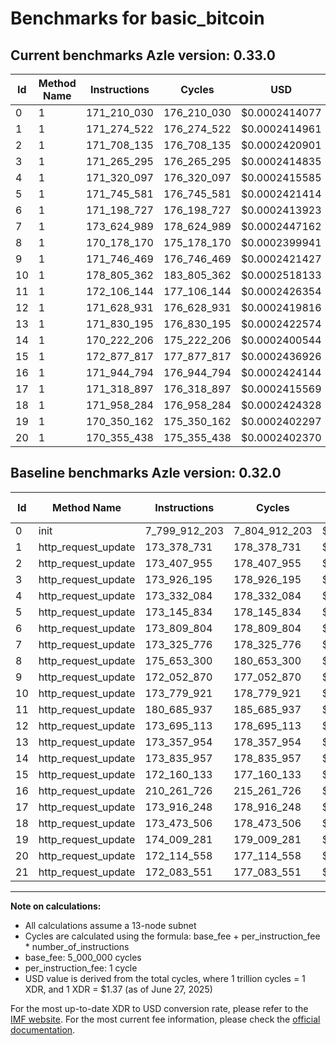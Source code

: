 # Benchmarks for basic_bitcoin

## Current benchmarks Azle version: 0.33.0
| Id | Method Name | Instructions | Cycles | USD | USD/Million Calls | Change |
|-----------|-------------|------------|--------|-----|--------------|-------|
| 0 | 1 | 171_210_030 | 176_210_030 | $0.0002414077 | $241.40 | <font color="green">-7_628_702_173</font> |
| 1 | 1 | 171_274_522 | 176_274_522 | $0.0002414961 | $241.49 | <font color="green">-2_104_209</font> |
| 2 | 1 | 171_708_135 | 176_708_135 | $0.0002420901 | $242.09 | <font color="green">-1_699_820</font> |
| 3 | 1 | 171_265_295 | 176_265_295 | $0.0002414835 | $241.48 | <font color="green">-2_660_900</font> |
| 4 | 1 | 171_320_097 | 176_320_097 | $0.0002415585 | $241.55 | <font color="green">-2_011_987</font> |
| 5 | 1 | 171_745_581 | 176_745_581 | $0.0002421414 | $242.14 | <font color="green">-1_400_253</font> |
| 6 | 1 | 171_198_727 | 176_198_727 | $0.0002413923 | $241.39 | <font color="green">-2_611_077</font> |
| 7 | 1 | 173_624_989 | 178_624_989 | $0.0002447162 | $244.71 | <font color="red">+299_213</font> |
| 8 | 1 | 170_178_170 | 175_178_170 | $0.0002399941 | $239.99 | <font color="green">-5_475_130</font> |
| 9 | 1 | 171_746_469 | 176_746_469 | $0.0002421427 | $242.14 | <font color="green">-306_401</font> |
| 10 | 1 | 178_805_362 | 183_805_362 | $0.0002518133 | $251.81 | <font color="red">+5_025_441</font> |
| 11 | 1 | 172_106_144 | 177_106_144 | $0.0002426354 | $242.63 | <font color="green">-8_579_793</font> |
| 12 | 1 | 171_628_931 | 176_628_931 | $0.0002419816 | $241.98 | <font color="green">-2_066_182</font> |
| 13 | 1 | 171_830_195 | 176_830_195 | $0.0002422574 | $242.25 | <font color="green">-1_527_759</font> |
| 14 | 1 | 170_222_206 | 175_222_206 | $0.0002400544 | $240.05 | <font color="green">-3_613_751</font> |
| 15 | 1 | 172_877_817 | 177_877_817 | $0.0002436926 | $243.69 | <font color="red">+717_684</font> |
| 16 | 1 | 171_944_794 | 176_944_794 | $0.0002424144 | $242.41 | <font color="green">-38_316_932</font> |
| 17 | 1 | 171_318_897 | 176_318_897 | $0.0002415569 | $241.55 | <font color="green">-2_597_351</font> |
| 18 | 1 | 171_958_284 | 176_958_284 | $0.0002424328 | $242.43 | <font color="green">-1_515_222</font> |
| 19 | 1 | 170_350_162 | 175_350_162 | $0.0002402297 | $240.22 | <font color="green">-3_659_119</font> |
| 20 | 1 | 170_355_438 | 175_355_438 | $0.0002402370 | $240.23 | <font color="green">-1_759_120</font> |

## Baseline benchmarks Azle version: 0.32.0
| Id | Method Name | Instructions | Cycles | USD | USD/Million Calls |
|-----------|-------------|------------|--------|-----|--------------|
| 0 | init | 7_799_912_203 | 7_804_912_203 | $0.0106927297 | $10_692.72 |
| 1 | http_request_update | 173_378_731 | 178_378_731 | $0.0002443789 | $244.37 |
| 2 | http_request_update | 173_407_955 | 178_407_955 | $0.0002444189 | $244.41 |
| 3 | http_request_update | 173_926_195 | 178_926_195 | $0.0002451289 | $245.12 |
| 4 | http_request_update | 173_332_084 | 178_332_084 | $0.0002443150 | $244.31 |
| 5 | http_request_update | 173_145_834 | 178_145_834 | $0.0002440598 | $244.05 |
| 6 | http_request_update | 173_809_804 | 178_809_804 | $0.0002449694 | $244.96 |
| 7 | http_request_update | 173_325_776 | 178_325_776 | $0.0002443063 | $244.30 |
| 8 | http_request_update | 175_653_300 | 180_653_300 | $0.0002474950 | $247.49 |
| 9 | http_request_update | 172_052_870 | 177_052_870 | $0.0002425624 | $242.56 |
| 10 | http_request_update | 173_779_921 | 178_779_921 | $0.0002449285 | $244.92 |
| 11 | http_request_update | 180_685_937 | 185_685_937 | $0.0002543897 | $254.38 |
| 12 | http_request_update | 173_695_113 | 178_695_113 | $0.0002448123 | $244.81 |
| 13 | http_request_update | 173_357_954 | 178_357_954 | $0.0002443504 | $244.35 |
| 14 | http_request_update | 173_835_957 | 178_835_957 | $0.0002450053 | $245.00 |
| 15 | http_request_update | 172_160_133 | 177_160_133 | $0.0002427094 | $242.70 |
| 16 | http_request_update | 210_261_726 | 215_261_726 | $0.0002949086 | $294.90 |
| 17 | http_request_update | 173_916_248 | 178_916_248 | $0.0002451153 | $245.11 |
| 18 | http_request_update | 173_473_506 | 178_473_506 | $0.0002445087 | $244.50 |
| 19 | http_request_update | 174_009_281 | 179_009_281 | $0.0002452427 | $245.24 |
| 20 | http_request_update | 172_114_558 | 177_114_558 | $0.0002426469 | $242.64 |
| 21 | http_request_update | 172_083_551 | 177_083_551 | $0.0002426045 | $242.60 |



---

**Note on calculations:**
- All calculations assume a 13-node subnet
- Cycles are calculated using the formula: base_fee + per_instruction_fee \* number_of_instructions
- base_fee: 5_000_000 cycles
- per_instruction_fee: 1 cycle
- USD value is derived from the total cycles, where 1 trillion cycles = 1 XDR, and 1 XDR = $1.37 (as of June 27, 2025)

For the most up-to-date XDR to USD conversion rate, please refer to the [IMF website](https://www.imf.org/external/np/fin/data/rms_sdrv.aspx).
For the most current fee information, please check the [official documentation](https://internetcomputer.org/docs/references/cycles-cost-formulas).